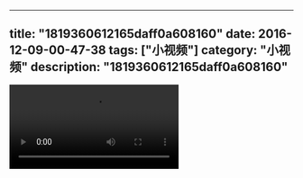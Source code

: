 
---
title: "1819360612165daff0a608160"
date: 2016-12-09-00-47-38
tags: ["小视频"]
category: "小视频"
description: "1819360612165daff0a608160"
---
<video src="http://ohtsqip0g.bkt.clouddn.com/1819360612165daff0a608160.mp4" controls="controls"></video>
